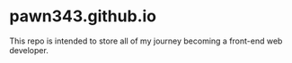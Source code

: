 # pawn343.github.io

This repo is intended to store all of my journey becoming a front-end web developer.

